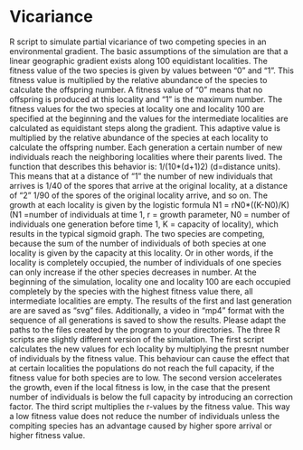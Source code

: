 # Vicariance
R script to simulate partial vicariance of two competing species in an environmental gradient.
The basic assumptions of the simulation are that a linear geographic gradient exists along 100 equidistant localities. The fitness value of the two species is given by values between “0” and “1”. This fitness value is multiplied by the relative abundance of the species to calculate the offspring number. A fitness value of “0” means that no offspring is produced at this locality and “1” is the maximum number. The fitness values for the two species at locality one and locality 100 are specified at the beginning and the values for the intermediate localities are calculated as equidistant steps along the gradient. This adaptive value is multiplied by the relative abundance of the species at each locality to calculate the offspring number. Each generation a certain number of new individuals reach the neighboring localities where their parents lived. The function that describes this behavior is: 1/(10*(d+1)2) (d=distance units). This means that at a distance of “1” the number of new individuals that arrives is 1/40 of the spores that arrive at the original locality, at a distance of “2” 1/90 of the spores of the original locality arrive, and so on. The growth at each locality is given by the logistic formula N1 = rN0*((K-N0)/K) (N1 =number of individuals at time 1, r = growth parameter, N0 = number of individuals one generation before time 1, K = capacity of locality), which results in the typical sigmoid graph. The two species are competing, because the sum of the number of individuals of both species at one locality is given by the capacity at this locality. Or in other words, if the locality is completely occupied, the number of individuals of one species can only increase if the other species decreases in number. At the beginning of the simulation, locality one and locality 100 are each occupied completely by the species with the highest fitness value there, all intermediate localities are empty. The results of the first and last generation are are saved as “svg” files. Additionally, a video in “mp4” format with the sequence of all generations is saved to show the results. Please adapt the paths to the files created by the program to your directories.
The three R scripts are slightly different version of the simulation. The first script calculates the new values for ech locality by multiplying the presnt number of individuals by the fitness value. This behaviour can cause the effect that at certain localities the populations do not reach the full capacity, if the fitness value for both species are to low. The second version accelerates the growth, even if the local fitness is low, in the case that the present number of individuals is below the full capacity by introducing an correction factor. The third script multiplies the r-values by the fitness value. This way a low fitness value does not reduce the number of individuals unless the compiting species has an advantage caused by higher spore arrival or higher fitness value.

